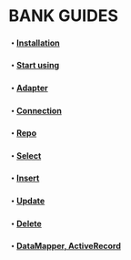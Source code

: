 # BANK GUIDES


#### ・[Installation](page/Install.md)
#### ・[Start using](page/Start.md)
#### ・[Adapter](page/Adapter.md)
#### ・[Connection](page/Connection.md)
#### ・[Repo](page/Repo.md)
#### ・[Select](page/Select.md)
#### ・[Insert](page/Insert.md)
#### ・[Update](page/Update.md)
#### ・[Delete](page/Delete.md)
#### ・[DataMapper, ActiveRecord](page/ORM.md)
